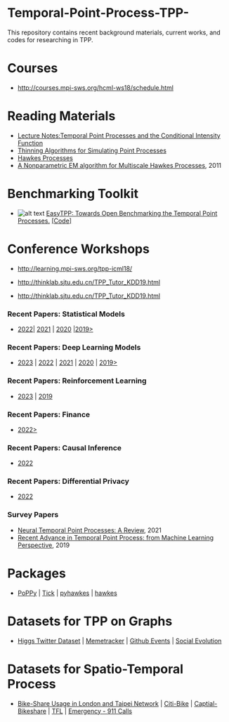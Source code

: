 # Temporal-Point-Process-TPP-
This repository contains recent background materials, current works, and codes for researching in TPP.


# Courses
* http://courses.mpi-sws.org/hcml-ws18/schedule.html

# Reading Materials

* [Lecture Notes:Temporal Point Processes and the Conditional Intensity Function](https://arxiv.org/pdf/1806.00221.pdf)
* [Thinning Algorithms for Simulating Point Processes](https://www.math.fsu.edu/~ychen/research/Thinning%20algorithm.pdf)
* [Hawkes Processes](https://arxiv.org/pdf/1507.02822.pdf)
* [A Nonparametric EM algorithm for Multiscale Hawkes Processes](http://paleo.sscnet.ucla.edu/Lewis-Molher-EM_Preprint.pdf), 2011

# Benchmarking Toolkit
* ![alt text](https://camo.githubusercontent.com/bb2e3632f31995be0634d0b8e8128f33408f6be8eed77cb3636cff77103e4a12/68747470733a2f2f696d672e616c6963646e2e636f6d2f696d6765787472612f69342f4f31434e30316b556944746c314856784e36473536764e5f2121363030303030303030303736342d322d7470732d34332d31392e706e67) [EasyTPP: Towards Open Benchmarking the Temporal Point Processes.](https://arxiv.org/pdf/2307.08097.pdf) [\[Code\]](https://github.com/ant-research/EasyTemporalPointProcess)

# Conference Workshops

* http://learning.mpi-sws.org/tpp-icml18/

* http://thinklab.sjtu.edu.cn/TPP_Tutor_KDD19.html

* http://thinklab.sjtu.edu.cn/TPP_Tutor_KDD19.html


### Recent Papers: Statistical Models  
* [2022](/Recent%20Papers/Statistical%20Models/2022.md)| [2021](/Recent%20Papers/Statistical%20Models/2021.md) | [2020](/Recent%20Papers/Statistical%20Models/2020.md) |[2019>](/Recent%20Papers/Statistical%20Models/2019>.md)

### Recent Papers: Deep Learning Models 
*  [2023](/Recent%20Papers/Deep%20Learning%20Models/2023.md) | [2022](/Recent%20Papers/Deep%20Learning%20Models/2022.md) | [2021](/Recent%20Papers/Deep%20Learning%20Models/2021.md) |  [2020](/Recent%20Papers/Deep%20Learning%20Models/2020.md) | [2019>](/Recent%20Papers/Deep%20Learning%20Models/2019>.md)

### Recent Papers: Reinforcement Learning
* [2023](/Recent%20Papers/Reinforcement%20Learning/2023.md) | [2019](/Recent%20Papers/Reinforcement%20Learning/2019.md)
### Recent Papers: Finance
* [2022>](Recent%20Papers/Finance/2022>.md)

### Recent Papers: Causal Inference
* [2022](Recent%20Papers/Causal%20Inference/2022.md)

### Recent Papers: Differential Privacy
* [2022](Recent%20Papers/Differential%20Privacy/2022.md)


### Survey Papers
* [Neural Temporal Point Processes: A Review](https://arxiv.org/pdf/2104.03528.pdf), 2021
* [Recent Advance in Temporal Point Process: from Machine Learning Perspective](https://thinklab.sjtu.edu.cn/src/pp_survey.pdf), 2019

# Packages

* [PoPPy](https://github.com/HongtengXu/PoPPy) | [Tick](https://x-datainitiative.github.io/tick/) | [pyhawkes](https://github.com/slinderman/pyhawkes) | [hawkes](https://github.com/stmorse/hawkes) 

# Datasets for TPP on Graphs  
* [Higgs Twitter Dataset](https://snap.stanford.edu/data/higgs-twitter.html) | [Memetracker](https://snap.stanford.edu/data/memetracker9.html) | [Github Events](https://github.com/uoguelph-mlrg/LDG.git) | [Social Evolution](http://realitycommons.media.mit.edu/socialevolution4.html)

# Datasets for Spatio-Temporal Process
* [Bike-Share Usage in London and Taipei Network](https://www.kaggle.com/ajohrn/bikeshare-usage-in-london-and-taipei-network) | [Citi-Bike](https://s3.amazonaws.com/tripdata/index.html) | [Captial-Bikeshare](https://www.capitalbikeshare.com/system-data) | [TFL](https://cycling.data.tfl.gov.uk/) |  [Emergency - 911 Calls](https://www.kaggle.com/mchirico/montcoalert)



